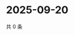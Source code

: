 # 2025-09-20

共 0 条

<!-- BEGIN ZHIHUQUESTIONS -->
<!-- 最后更新时间 Sat Sep 20 2025 16:13:31 GMT+0800 (China Standard Time) -->

<!-- END ZHIHUQUESTIONS -->
